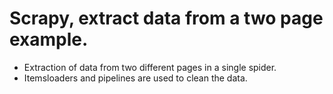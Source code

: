 # Scrapy, extract data from a two page example.

- Extraction of data from two different pages in a single spider.
- Itemsloaders and pipelines are used to clean the data.
